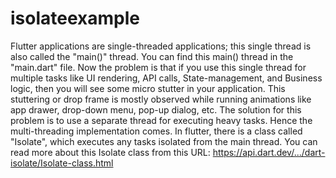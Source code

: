 # isolateexample

Flutter applications are single-threaded applications; this single thread is also called the "main()" thread. You can find this main() thread in the "main.dart" file.
Now the problem is that if you use this single thread for multiple tasks like UI rendering, API calls, State-management, and Business logic, then you will see some micro stutter in your application. This stuttering or drop frame is mostly observed while running animations like app drawer, drop-down menu, pop-up dialog, etc. The solution for this problem is to use a separate thread for executing heavy tasks. Hence the multi-threading implementation comes.
In flutter, there is a class called "Isolate", which executes any tasks isolated from the main thread. You can read more about this Isolate class from this URL: https://api.dart.dev/.../dart-isolate/Isolate-class.html
